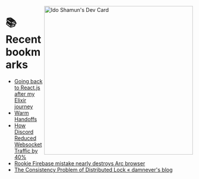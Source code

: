 <a href="https://app.daily.dev/idoshamun"><img src="https://api.daily.dev/devcards/v2/28849d86070e4c099c877ab6837c61f0.png?type=default&r=auy" align="right" width="400" alt="Ido Shamun's Dev Card"/></a>

# 📚 Recent bookmarks
<!-- BOOKMARKS:START -->
- [Going back to React.js after my Elixir journey](https://app.daily.dev/posts/zIJMvW9dy?utm_source=rss&utm_medium=bookmarks&utm_campaign=28849d86070e4c099c877ab6837c61f0)
- [Warm Handoffs](https://app.daily.dev/posts/mCooiJhZY?utm_source=rss&utm_medium=bookmarks&utm_campaign=28849d86070e4c099c877ab6837c61f0)
- [How Discord Reduced Websocket Traffic by 40%](https://app.daily.dev/posts/QzB6ca4JS?utm_source=rss&utm_medium=bookmarks&utm_campaign=28849d86070e4c099c877ab6837c61f0)
- [Rookie Firebase mistake nearly destroys Arc browser](https://app.daily.dev/posts/FR3CVnnmx?utm_source=rss&utm_medium=bookmarks&utm_campaign=28849d86070e4c099c877ab6837c61f0)
- [The Consistency Problem of Distributed Lock « damnever&#39;s blog](https://app.daily.dev/posts/zDn8L2VgY?utm_source=rss&utm_medium=bookmarks&utm_campaign=28849d86070e4c099c877ab6837c61f0)
<!-- BOOKMARKS:END -->
